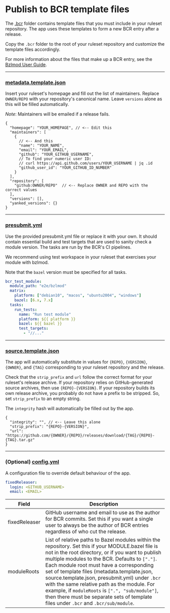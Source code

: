 # Publish to BCR template files

The [.bcr](.bcr) folder contains template files that you must include in your ruleset repository.
The app uses these templates to form a new BCR entry after a release.

Copy the `.bcr` folder to the root of your ruleset repository and customize the template files accordingly.

For more information about the files that make up a BCR entry, see the [Bzlmod User Guide](https://docs.bazel.build/versions/main/bzlmod.html).

---

### [metadata.template.json](.bcr/metadata.template.json)

Insert your ruleset's homepage and fill out the list of maintainers. Replace `OWNER/REPO` with your repository's
canonical name. Leave `versions` alone as this will be filled automatically.

_Note_: Maintainers will be emailed if a release fails.

```jsonc
{
  "homepage": "YOUR_HOMEPAGE", // <-- Edit this
  "maintainers": [
    {
      // <-- And this
      "name": "YOUR_NAME",
      "email": "YOUR_EMAIL",
      "github": "YOUR_GITHUB_USERNAME",
      // To find your numeric user ID:
      // curl https://api.github.com/users/YOUR_USERNAME | jq .id
      "github_user_id": "YOUR_GITHUB_ID_NUMBER"
    }
  ],
  "repository": [
    "github:OWNER/REPO"  // <-- Replace OWNER and REPO with the correct values
  ],
  "versions": [],
  "yanked_versions": {}
}
```

---

### [presubmit.yml](.bcr/presubmit.yml)

Use the provided presubmit.yml file or replace it with your own. It should contain
essential build and test targets that are used to sanity check a module version.
The tasks are run by the BCR's CI pipelines.

We recommend using test workspace in your ruleset that exercises your module
with bzlmod.

Note that the `bazel` version must be specified for all tasks.

```yaml
bcr_test_module:
  module_path: "e2e/bzlmod"
  matrix:
    platform: ["debian10", "macos", "ubuntu2004", "windows"]
    bazel: [6.x, 7.x]
  tasks:
    run_tests:
      name: "Run test module"
      platform: ${{ platform }}
      bazel: ${{ bazel }}
      test_targets:
        - "//..."
```

---

### [source.template.json](.bcr/source.template.json)

The app will automatically substitute in values for `{REPO}`, `{VERSION}`, `{OWNER}`, and `{TAG}`
corresponding to your ruleset repository and the release.

Check that the `strip_prefix` and `url` follow the correct format for your ruleset's release
archive.  If your repository relies on GitHub-generated source archives, then use
`{REPO}-{VERSION}`. If your repository builds its own release archive, you probably do not have a
prefix to be stripped. So, set `strip_prefix` to an empty string.

The `integrity` hash will automatically be filled out by the app.

```jsonc
{
  "integrity": "", // <-- Leave this alone
  "strip_prefix": "{REPO}-{VERSION}",
  "url": "https://github.com/{OWNER}/{REPO}/releases/download/{TAG}/{REPO}-{TAG}.tar.gz"
}
```

---

### (Optional) [config.yml](.bcr/config.yml)

A configuration file to override default behaviour of the app.

```yaml
fixedReleaser:
  login: <GITHUB_USERNAME>
  email: <EMAIL>
```

| Field         | Description                                                                                                                                                                  |
| ------------- | ---------------------------------------------------------------------------------------------------------------------------------------------------------------------------- |
| fixedReleaser | GitHub username and email to use as the author for BCR commits. Set this if you want a single user to always be the author of BCR entries regardless of who cut the release. |
| moduleRoots | List of relative paths to Bazel modules within the repository. Set this if your MODULE.bazel file is not in the root directory, or if you want to publish multiple modules to the BCR. Defaults to `["."]`. Each module root must have a corresponding set of template files (metadata.template.json, source.template.json, presubmit.yml) under `.bcr` with the same relative path as the module. For example, if `moduleRoots` is `[".", "sub/module"]`, then there must be separate sets of template files under `.bcr` and `.bcr/sub/module`.  |

